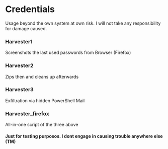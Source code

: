 # Credentials
Usage beyond the own system at own risk.
I will not take any responsibility for damage caused.


### Harvester1
Screenshots the last used passwords from Browser (Firefox)

### Harvester2
Zips then and cleans up afterwards

### Harvester3
Exfiltration via hidden PowerShell Mail

### Harvester_firefox
All-in-one script of the three above

#### Just for testing purposos. I dont engage in causing trouble anywhere else (TM)

